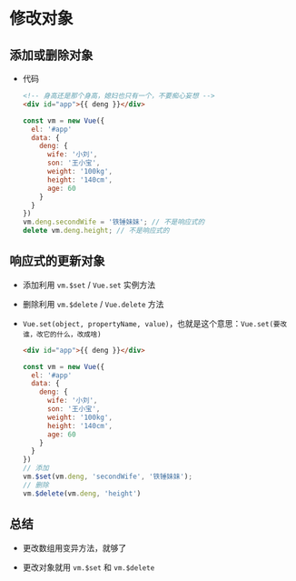 # 修改对象

## 添加或删除对象

+ 代码

  ```html
  <!-- 身高还是那个身高，媳妇也只有一个，不要痴心妄想 -->
  <div id="app">{{ deng }}</div>
  ```

  ```js
  const vm = new Vue({
    el: '#app'
    data: {
      deng: {
        wife: '小刘',
        son: '王小宝',
        weight: '100kg',
        height: '140cm',
        age: 60
      }
    }
  })
  vm.deng.secondWife = '铁锤妹妹'; // 不是响应式的
  delete vm.deng.height; // 不是响应式的
  ```

## 响应式的更新对象

+ 添加利用 `vm.$set` / `Vue.set` 实例方法

+ 删除利用 `vm.$delete` / `Vue.delete` 方法

+ `Vue.set(object, propertyName, value)`，也就是这个意思：`Vue.set(要改谁，改它的什么，改成啥)`

  ```html
  <div id="app">{{ deng }}</div>
  ```

  ```js
  const vm = new Vue({
    el: '#app'
    data: {
      deng: {
        wife: '小刘',
        son: '王小宝',
        weight: '100kg',
        height: '140cm',
        age: 60
      }
    }
  })
  // 添加
  vm.$set(vm.deng, 'secondWife', '铁锤妹妹');
  // 删除
  vm.$delete(vm.deng, 'height')
  ```

## 总结

+ 更改数组用变异方法，就够了

+ 更改对象就用 `vm.$set` 和 `vm.$delete`
